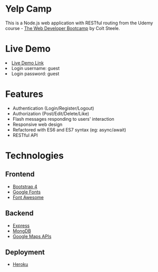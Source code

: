 # Yelp Camp
This is a Node.js web application with RESTful routing from the Udemy course - [The Web Developer Bootcamp](https://www.udemy.com/the-web-developer-bootcamp/) by Colt Steele.
  
# Live Demo
<li><a href="https://yelpcamp8338.herokuapp.com/">Live Demo Link</a></li>
<li>Login username: guest</li>
<li>Login password: guest</li>

# Features
- Authentication (Login/Register/Logout)
- Authorization (Post/Edit/Delete/Like)
- Flash messages responding to users' interaction
- Responsive web design
- Refactored with ES6 and ES7 syntax (eg: async/await)
- RESTful API

# Technologies

## Frontend

- [Bootstrap 4](https://getbootstrap.com/)
- [Google Fonts](https://fonts.google.com/)
- [Font Awesome](https://fontawesome.com/)

## Backend

- [Express](https://expressjs.com/)
- [MongDB](https://www.mongodb.com/)
- [Google Maps APIs](https://cloud.google.com/maps-platform/)

## Deployment

- [Heroku](https://heroku.com/)
